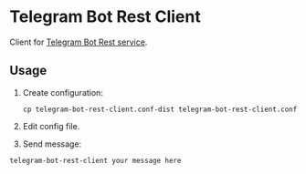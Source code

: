 # Telegram Bot Rest Client

Client for [Telegram Bot Rest service](https://github.com/tinyops-ru/telegram-bot-rest).

## Usage

1. Create configuration:
    ```shell script
    cp telegram-bot-rest-client.conf-dist telegram-bot-rest-client.conf
    ```

2. Edit config file.

3. Send message:

```shell script
telegram-bot-rest-client your message here
```